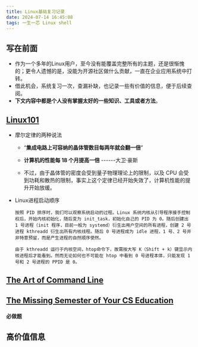 ```yaml
---
title: Linux基础复习记录
date: 2024-07-14 16:45:08
tags: 一生一芯 Linux shell
---
```


## 写在前面

- 作为一个多年的Linux用户，至今没有能覆盖完整所有的主题，还是很惭愧的；更令人遗憾的是，没能为开源社区做什么贡献，一直在企业应用系统中打转。
- 借此机会，系统复习一次，查漏补缺，也记录一些有价值的信息，便于后续查阅。
- **下文内容中都是个人没有掌握太好的一些知识、工具或者方法**。

## [Linux101](https://101.ustclug.org/)

- 摩尔定律的两种说法

  - “**集成电路上可容纳的晶体管数目每两年就会翻一倍**”

  - **计算机的性能每 18 个月提高一倍** ------大卫·豪斯

  - 不过，由于晶体管的密度会受到量子物理理论上的限制，以及 CPU 会受到功耗和散热的限制，事实上这个定律已经开始失效了，计算机性能的提升开始放缓。

    

- Linux进程启动顺序

  ```
  按照 PID 排序时，我们可以观察系统启动的过程。Linux 系统内核从引导程序接手控制权后，开始内核初始化，随后变为 init_task，初始化自己的 PID 为 0。随后创建出 1 号进程（init 程序，目前一般为 systemd）衍生出用户空间的所有进程，创建 2 号进程 kthreadd 衍生出所有内核线程。随后 0 号进程成为 idle 进程，1 号、2 号并非特意预留，而是产生进程的自然顺序使然。
  
  由于 kthreadd 运行于内核空间，htop命令下，故需按大写 K（Shift + k）键显示内核进程后才能看到。然而无论如何也不可能在 htop 中看到 0 号进程本体，只能发现 1 号和 2 号进程的 PPID 是 0。
  ```

  

## [The Art of Command Line](https://github.com/jlevy/the-art-of-command-line)

##  [The Missing Semester of Your CS Education](https://missing-semester-cn.github.io/)

#### 必做题



## 高价值信息



